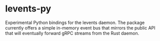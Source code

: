 # levents-py

Experimental Python bindings for the levents daemon. The package currently offers a simple
in-memory event bus that mirrors the public API that will eventually forward gRPC streams from the
Rust daemon.
